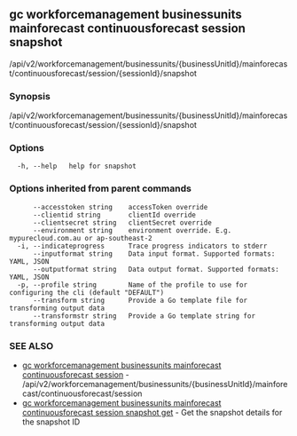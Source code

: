 ## gc workforcemanagement businessunits mainforecast continuousforecast session snapshot

/api/v2/workforcemanagement/businessunits/{businessUnitId}/mainforecast/continuousforecast/session/{sessionId}/snapshot

### Synopsis

/api/v2/workforcemanagement/businessunits/{businessUnitId}/mainforecast/continuousforecast/session/{sessionId}/snapshot

### Options

```
  -h, --help   help for snapshot
```

### Options inherited from parent commands

```
      --accesstoken string    accessToken override
      --clientid string       clientId override
      --clientsecret string   clientSecret override
      --environment string    environment override. E.g. mypurecloud.com.au or ap-southeast-2
  -i, --indicateprogress      Trace progress indicators to stderr
      --inputformat string    Data input format. Supported formats: YAML, JSON
      --outputformat string   Data output format. Supported formats: YAML, JSON
  -p, --profile string        Name of the profile to use for configuring the cli (default "DEFAULT")
      --transform string      Provide a Go template file for transforming output data
      --transformstr string   Provide a Go template string for transforming output data
```

### SEE ALSO

* [gc workforcemanagement businessunits mainforecast continuousforecast session](gc_workforcemanagement_businessunits_mainforecast_continuousforecast_session.html)	 - /api/v2/workforcemanagement/businessunits/{businessUnitId}/mainforecast/continuousforecast/session
* [gc workforcemanagement businessunits mainforecast continuousforecast session snapshot get](gc_workforcemanagement_businessunits_mainforecast_continuousforecast_session_snapshot_get.html)	 - Get the snapshot details for the snapshot ID


